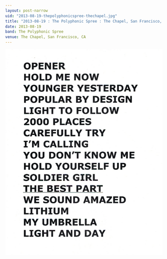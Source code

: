 ```yaml
---
layout: post-narrow
uid: "2013-08-19-thepolyphonicspree-thechapel.jpg"
title: "2013-08-19 : The Polyphonic Spree : The Chapel, San Francisco, CA"
date: 2013-08-19
band: The Polyphonic Spree
venue: The Chapel, San Francisco, CA
---
```


<div class="showcase">
  <img src="/img/2013/08/20130819-ThePolyphonicSpree-TheChapel.jpg" alt="2013-08-19-thepolyphonicspree-thechapel.jpg">
</div>
